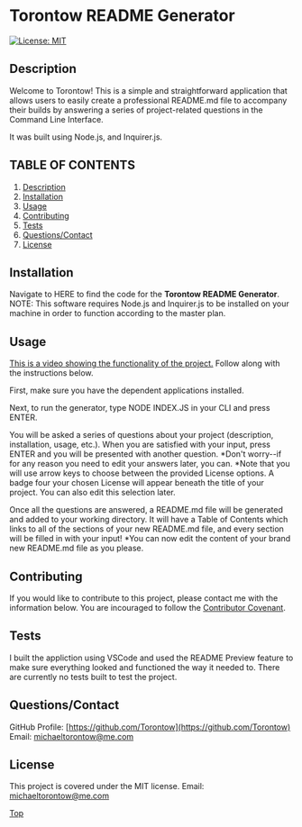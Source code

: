 # Torontow README Generator

[![License: MIT](https://img.shields.io/badge/License-MIT-yellow.svg)](https://opensource.org/licenses/MIT)

## Description

Welcome to Torontow! This is a simple and straightforward application that allows users to easily create a professional README.md file to accompany their builds by answering a series of project-related questions in the Command Line Interface.

It was built using Node.js, and Inquirer.js.

## TABLE OF CONTENTS

1. [Description](#Description)
2. [Installation](#Installation)
3. [Usage](#Usage)
4. [Contributing](#Contributing)
5. [Tests](#Tests)
6. [Questions/Contact](#Questions/Contact)
7. [License](#License)


## Installation

Navigate to HERE to find the code for the **Torontow README Generator**. NOTE: This software requires Node.js and Inquirer.js to be installed on your machine in order to function according to the master plan.

## Usage

[This is a video showing the functionality of the project.](https://drive.google.com/file/d/1CNHfAFpVxhsa-K-oaS8BGMfbP6HyZflT/view?usp=sharing) Follow along with the instructions below.
 
First, make sure you have the dependent applications installed. 

Next, to run the generator, type NODE INDEX.JS in your CLI and press ENTER. 

You will be asked a series of questions about your project (description, installation, usage, etc.). When you are satisfied with your input, press ENTER and you will be presented with another question.
*Don't worry--if for any reason you need to edit your answers later, you can.
*Note that you will use arrow keys to choose between the provided License options. A badge four your chosen License will appear beneath the title of your project. You can also edit this selection later.

Once all the questions are answered, a README.md file will be generated and added to your working directory. It will have a Table of Contents which links to all of the sections of your new README.md file, and every section will be filled in with your input! *You can now edit the content of your brand new README.md file as you please.

## Contributing

If you would like to contribute to this project, please contact me with the information below. You are incouraged to follow the [Contributor Covenant](https://www.contributor-covenant.org/).

## Tests

I built the appliction using VSCode and used the README Preview feature to make sure everything looked and functioned the way it needed to. There are currently no tests built to test the project.

## Questions/Contact

GitHub Profile: [https://github.com/Torontow](https://github.com/Torontow)
Email: [michaeltorontow@me.com](michaeltorontow@me.com)

## License

This project is covered under the MIT license.
Email: [michaeltorontow@me.com](Mailto:michaeltorontow@me.com) 


[Top](#Torontow-README-Generator)
